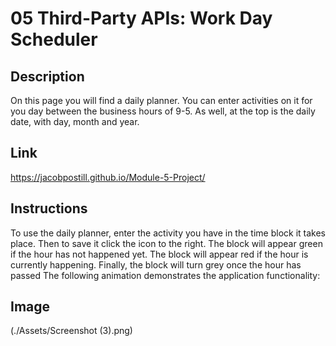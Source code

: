# 05 Third-Party APIs: Work Day Scheduler

## Description

On this page you will find a daily planner. You can enter activities on it for you day between the business hours of 9-5. As well, at the top is the daily date, with day, month and year.

## Link

https://jacobpostill.github.io/Module-5-Project/

## Instructions

To use the daily planner, enter the activity you have in the time block it takes place. Then to save it click the icon to the right. The block will appear green if the hour has not happened yet. The block will appear red if the hour is currently happening. Finally, the block will turn grey once the hour has passed
The following animation demonstrates the application functionality:


## Image

(./Assets/Screenshot (3).png)
